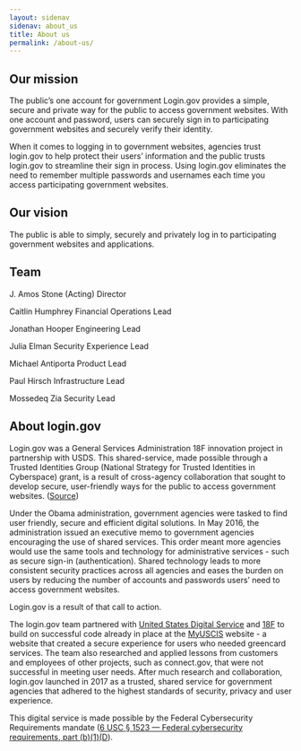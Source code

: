 ```yaml
---
layout: sidenav
sidenav: about_us
title: About us
permalink: /about-us/
---
```

## Our mission
The public’s one account for government
Login.gov provides a simple, secure and private way for the public to access government websites. With one account and password, users can securely sign in to participating government websites and securely verify their identity. 

When it comes to logging in to government websites, agencies trust login.gov to help protect their users’ information and the public trusts login.gov to streamline their sign in process. Using login.gov eliminates the need to remember multiple passwords and usernames each time you access participating government websites.

## Our vision
The public is able to simply, securely and privately log in to participating government websites and applications.

## Team
J. Amos Stone
(Acting) Director

Caitlin Humphrey
Financial Operations Lead

Jonathan Hooper
Engineering Lead

Julia Elman
Security Experience Lead

Michael Antiporta
Product Lead

Paul Hirsch
Infrastructure Lead

Mossedeq Zia
Security Lead

## About login.gov 
Login.gov was a General Services Administration 18F innovation project in partnership with USDS. This shared-service, made possible through a Trusted Identities Group (National Strategy for Trusted Identities in Cyberspace) grant, is a result of cross-agency collaboration that sought to develop secure, user-friendly ways for the public to access government websites. ([Source](https://fcw.com/articles/2017/01/19/login-dot-gov-mazmanian.aspx))

Under the Obama administration, government agencies were tasked to find user friendly, secure and efficient digital solutions. In May 2016, the administration issued an executive memo to government agencies encouraging the use of shared services. This order meant more agencies would use the same tools and technology for administrative services - such as secure sign-in (authentication). Shared technology leads to more consistent security practices across all agencies and eases the burden on users by reducing the number of accounts and passwords users’ need to access government websites. 

Login.gov is a result of that call to action.

The login.gov team partnered with [United States Digital Service](https://www.usds.gov/) and [18F](https://18f.gsa.gov/) to build on successful code already in place at the [MyUSCIS](https://my.uscis.gov/) website - a website that created a secure experience for users who needed greencard services. The team also researched and applied lessons from customers and employees of other projects, such as connect.gov, that were not successful in meeting user needs. After much research and collaboration, login.gov launched in 2017 as a trusted, shared service for government agencies that adhered to the highest standards of security, privacy and user experience. 

This digital service is made possible by the Federal Cybersecurity Requirements mandate ([6 USC § 1523 — Federal cybersecurity requirements, part (b)(1)(D](https://uscode.house.gov/view.xhtml?req=6+USC+1523:+Federal+cybersecurity+requirements)).